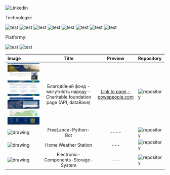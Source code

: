 ![Linkedin](https://www.linkedin.com/in/mateusz-osikowski-a594ab30a/)

Technologie:

![test](https://img.shields.io/badge/javascript-2465ff?logo=javascript)
![test](https://img.shields.io/badge/Angular-2465ff?logo=angular)
![test](https://img.shields.io/badge/TypeScript-2465ff?logo=typescript)
![test](https://img.shields.io/badge/PHP-2465ff?logo=php)
![test](https://img.shields.io/badge/MySql-2465ff?logo=mysql)
![test](https://img.shields.io/badge/Ionic-2465ff?logo=ionic)
![test](https://img.shields.io/badge/TypeORM-2465ff)
![test](https://img.shields.io/badge/NestJS-2465ff?logo=nestjs)

Platformy:

![test](https://img.shields.io/badge/Android-silver?logo=android)
![test](https://img.shields.io/badge/Przeglądarka-silver?logo=firefoxbrowser)

| Image        | Title           | Preview  | Repository |
|:------------- |:-------------:|:-----:|:-------|
| <img src="https://github.com/AlfaGruisPL/AlfagruisPL/blob/main/foundation.png" alt="drawing" width="200"/>   | Благодійний фонд - могутність народу - <br/> Charitable foundation page (API, dataBase) | [Link to page -<br/> powepeople.com](https://powepeople.com/) | ![repository](https://github.com/Korneliia08/roomDesign) | 
| <img src="https://th.bing.com/th/id/OIG1.PAyNSHdKSTCNFOFwfFhb?pid=ImgGn" alt="drawing" width="200"/>   | FreeLance-Python-Bot | ----| ![repository](https://github.com/AlfaGruisPL/FreeLance-Python-Bot)
| <img src="https://github.com/AlfaGruisPL/StacjaDomowa/blob/master/src/assets/readme/website1.png" alt="drawing" width="200"/>   | Home Weather Station | --- | ![repository](https://github.com/AlfaGruisPL/Home-Weather-Station)
| <img src="https://github.com/AlfaGruisPL/MagazynMobile/blob/description/image3.jpg" alt="drawing" width="200"/>   | Electronic-Components-Storage-System| --- | ![repository](hhttps://github.com/AlfaGruisPL/Electronic-Components-Storage-System)
 
 
<!--
**AlfaGruisPL/AlfagruisPL** is a ✨ _special_ ✨ repository because its `README.md` (this file) appears on your GitHub profile.

Here are some ideas to get you started:

- 🔭 I’m currently working on ...
- 🌱 I’m currently learning ...
- 👯 I’m looking to collaborate on ...
- 🤔 I’m looking for help with ...
- 💬 Ask me about ...
- 📫 How to reach me: ...
- 😄 Pronouns: ...
- ⚡ Fun fact: ...
-->
